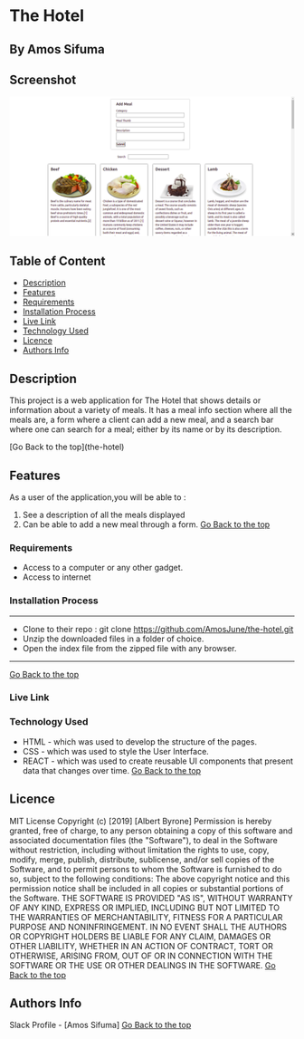 # The Hotel

## By Amos Sifuma

## Screenshot

![image](./assets/the-hotel.png)

## Table of Content

- [Description](#description)
- [Features](#features)
- [Requirements](#requirements)
- [Installation Process](#installation-Process)
- [Live Link](#Live-Link)
- [Technology Used](#technology-Used)
- [Licence](#licence)
- [Authors Info](#Authors-Info)

## Description

 <p>This project is a web application for The Hotel that shows details or information about a variety of meals. It has a meal info section where all the meals are, a form where a client can add a new meal, and a search bar where one can search for a meal; either by its name or by its description.</p>
[Go Back to the top](the-hotel)

## Features
As a user of the application,you will be able to :
1. See a description of all the meals displayed 
2. Can be able to add a new meal through a form.
[Go Back to the top](the-hotel)

 ###  Requirements
 * Access to  a computer or any other gadget.
 * Access to internet

 ### Installation Process
 ****
* Clone to their repo : git clone https://github.com/AmosJune/the-hotel.git
* Unzip the downloaded files in a folder of choice.
* Open the index file from the zipped file with any browser.
 ****
 [Go Back to the top](the-hotel)

### Live Link
<!-- - Click this link to view the live application https://albert-byrone.github.io/delani/ -->

### Technology  Used
* HTML - which was used to develop the structure of the pages.
* CSS - which was used to style the User Interface.
* REACT - which was used to create reusable UI components that present data that changes over time.
[Go Back to the top](the-hotel)

## Licence
MIT License
Copyright (c) [2019] [Albert Byrone]
Permission is hereby granted, free of charge, to any person obtaining a copy
of this software and associated documentation files (the "Software"), to deal
in the Software without restriction, including without limitation the rights
to use, copy, modify, merge, publish, distribute, sublicense, and/or sell
copies of the Software, and to permit persons to whom the Software is
furnished to do so, subject to the following conditions:
The above copyright notice and this permission notice shall be included in all
copies or substantial portions of the Software.
THE SOFTWARE IS PROVIDED "AS IS", WITHOUT WARRANTY OF ANY KIND, EXPRESS OR
IMPLIED, INCLUDING BUT NOT LIMITED TO THE WARRANTIES OF MERCHANTABILITY,
FITNESS FOR A PARTICULAR PURPOSE AND NONINFRINGEMENT. IN NO EVENT SHALL THE
AUTHORS OR COPYRIGHT HOLDERS BE LIABLE FOR ANY CLAIM, DAMAGES OR OTHER
LIABILITY, WHETHER IN AN ACTION OF CONTRACT, TORT OR OTHERWISE, ARISING FROM,
OUT OF OR IN CONNECTION WITH THE SOFTWARE OR THE USE OR OTHER DEALINGS IN THE
SOFTWARE.
[Go Back to the top](the-hotel)
## Authors Info
Slack Profile - [Amos Sifuma]
[Go Back to the top](the-hotel)
